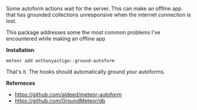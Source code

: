 Some autoform actions wait for the server.  This can make an offline app that has grounded collections unresponsive when the internet connection is lost.

This package addresses some the most common problems I've encountered while making an offline app

**Installation**

`meteor add anthonyastige::ground-autoform`

That's it.  The hooks should automatically ground your autoforms.

**Referneces**
* https://github.com/aldeed/meteor-autoform
* https://github.com/GroundMeteor/db
